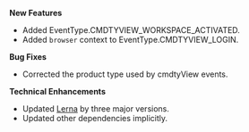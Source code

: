 **New Features**

* Added EventType.CMDTYVIEW_WORKSPACE_ACTIVATED.
* Added `browser` context to EventType.CMDTYVIEW_LOGIN.

**Bug Fixes**

* Corrected the product type used by cmdtyView events.

**Technical Enhancements**

* Updated [Lerna](https://lerna.js.org/) by three major versions.
* Updated other dependencies implicitly.